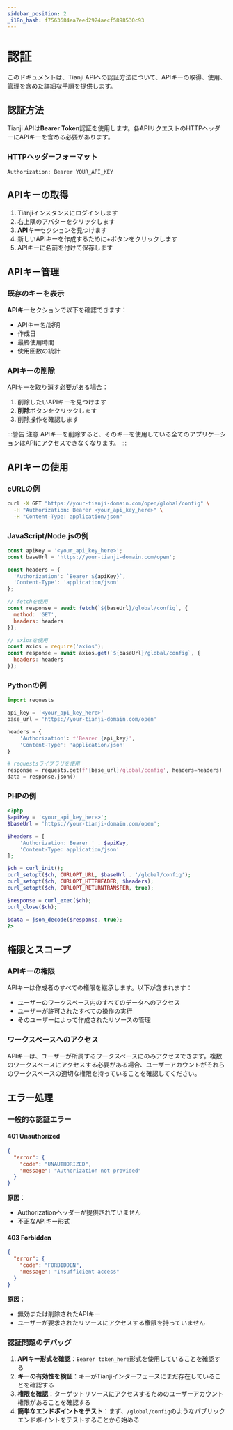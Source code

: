 ```yaml
---
sidebar_position: 2
_i18n_hash: f7563684ea7eed2924aecf5898530c93
---
```

# 認証

このドキュメントは、Tianji APIへの認証方法について、APIキーの取得、使用、管理を含めた詳細な手順を提供します。

## 認証方法

Tianji APIは**Bearer Token**認証を使用します。各APIリクエストのHTTPヘッダーにAPIキーを含める必要があります。

### HTTPヘッダーフォーマット

```http
Authorization: Bearer YOUR_API_KEY
```

## APIキーの取得

1. Tianjiインスタンスにログインします
2. 右上隅のアバターをクリックします
3. **APIキー**セクションを見つけます
4. 新しいAPIキーを作成するために+ボタンをクリックします
5. APIキーに名前を付けて保存します

## APIキー管理

### 既存のキーを表示

**APIキー**セクションで以下を確認できます：
- APIキー名/説明
- 作成日
- 最終使用時間
- 使用回数の統計

### APIキーの削除

APIキーを取り消す必要がある場合：
1. 削除したいAPIキーを見つけます
2. **削除**ボタンをクリックします
3. 削除操作を確認します

:::警告 注意
APIキーを削除すると、そのキーを使用している全てのアプリケーションはAPIにアクセスできなくなります。
:::

## APIキーの使用

### cURLの例

```bash
curl -X GET "https://your-tianji-domain.com/open/global/config" \
  -H "Authorization: Bearer <your_api_key_here>" \
  -H "Content-Type: application/json"
```

### JavaScript/Node.jsの例

```javascript
const apiKey = '<your_api_key_here>';
const baseUrl = 'https://your-tianji-domain.com/open';

const headers = {
  'Authorization': `Bearer ${apiKey}`,
  'Content-Type': 'application/json'
};

// fetchを使用
const response = await fetch(`${baseUrl}/global/config`, {
  method: 'GET',
  headers: headers
});

// axiosを使用
const axios = require('axios');
const response = await axios.get(`${baseUrl}/global/config`, {
  headers: headers
});
```

### Pythonの例

```python
import requests

api_key = '<your_api_key_here>'
base_url = 'https://your-tianji-domain.com/open'

headers = {
    'Authorization': f'Bearer {api_key}',
    'Content-Type': 'application/json'
}

# requestsライブラリを使用
response = requests.get(f'{base_url}/global/config', headers=headers)
data = response.json()
```

### PHPの例

```php
<?php
$apiKey = '<your_api_key_here>';
$baseUrl = 'https://your-tianji-domain.com/open';

$headers = [
    'Authorization: Bearer ' . $apiKey,
    'Content-Type: application/json'
];

$ch = curl_init();
curl_setopt($ch, CURLOPT_URL, $baseUrl . '/global/config');
curl_setopt($ch, CURLOPT_HTTPHEADER, $headers);
curl_setopt($ch, CURLOPT_RETURNTRANSFER, true);

$response = curl_exec($ch);
curl_close($ch);

$data = json_decode($response, true);
?>
```

## 権限とスコープ

### APIキーの権限

APIキーは作成者のすべての権限を継承します。以下が含まれます：
- ユーザーのワークスペース内のすべてのデータへのアクセス
- ユーザーが許可されたすべての操作の実行
- そのユーザーによって作成されたリソースの管理

### ワークスペースへのアクセス

APIキーは、ユーザーが所属するワークスペースにのみアクセスできます。複数のワークスペースにアクセスする必要がある場合、ユーザーアカウントがそれらのワークスペースの適切な権限を持っていることを確認してください。

## エラー処理

### 一般的な認証エラー

#### 401 Unauthorized

```json
{
  "error": {
    "code": "UNAUTHORIZED",
    "message": "Authorization not provided"
  }
}
```

**原因**：
- Authorizationヘッダーが提供されていません
- 不正なAPIキー形式

#### 403 Forbidden

```json
{
  "error": {
    "code": "FORBIDDEN", 
    "message": "Insufficient access"
  }
}
```

**原因**：
- 無効または削除されたAPIキー
- ユーザーが要求されたリソースにアクセスする権限を持っていません

### 認証問題のデバッグ

1. **APIキー形式を確認**：`Bearer token_here`形式を使用していることを確認する
2. **キーの有効性を検証**：キーがTianjiインターフェースにまだ存在していることを確認する
3. **権限を確認**：ターゲットリソースにアクセスするためのユーザーアカウント権限があることを確認する
4. **簡単なエンドポイントをテスト**：まず、`/global/config`のようなパブリックエンドポイントをテストすることから始める
